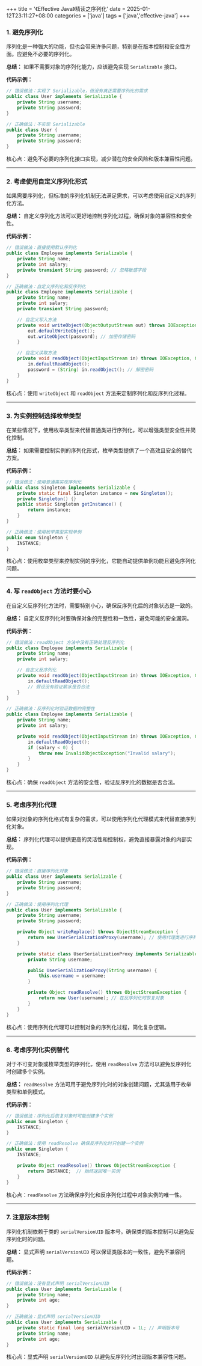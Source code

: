 +++
title = '《Effective Java》精读之序列化'
date = 2025-01-12T23:11:27+08:00
categories = ['java']
tags = ['java','effective-java']
+++

### 1. 避免序列化

序列化是一种强大的功能，但也会带来许多问题，特别是在版本控制和安全性方面。应避免不必要的序列化。

**总结：** 如果不需要对象的序列化能力，应该避免实现 `Serializable` 接口。

**代码示例：**

```java
// 错误做法：实现了 Serializable，但没有真正需要序列化的需求
public class User implements Serializable {
    private String username;
    private String password;
}

// 正确做法：不实现 Serializable
public class User {
    private String username;
    private String password;
}
```

核心点：避免不必要的序列化接口实现，减少潜在的安全风险和版本兼容性问题。

------

### 2. 考虑使用自定义序列化形式

如果需要序列化，但标准的序列化机制无法满足需求，可以考虑使用自定义的序列化方法。

**总结：** 自定义序列化方法可以更好地控制序列化过程，确保对象的兼容性和安全性。

**代码示例：**

```java
// 错误做法：直接使用默认序列化
public class Employee implements Serializable {
    private String name;
    private int salary;
    private transient String password; // 忽略敏感字段
}

// 正确做法：自定义序列化和反序列化
public class Employee implements Serializable {
    private String name;
    private int salary;
    private transient String password;

    // 自定义写入方法
    private void writeObject(ObjectOutputStream out) throws IOException {
        out.defaultWriteObject();
        out.writeObject(password); // 加密存储密码
    }

    // 自定义读取方法
    private void readObject(ObjectInputStream in) throws IOException, ClassNotFoundException {
        in.defaultReadObject();
        password = (String) in.readObject(); // 解密密码
    }
}
```

核心点：使用 `writeObject` 和 `readObject` 方法来定制序列化和反序列化过程。

------

### 3. 为实例控制选择枚举类型

在某些情况下，使用枚举类型来代替普通类进行序列化，可以增强类型安全性并简化控制。

**总结：** 如果需要控制实例的序列化形式，枚举类型提供了一个高效且安全的替代方案。

**代码示例：**

```java
// 错误做法：使用普通类实现序列化
public class Singleton implements Serializable {
    private static final Singleton instance = new Singleton();
    private Singleton() {}
    public static Singleton getInstance() {
        return instance;
    }
}

// 正确做法：使用枚举类型实现单例
public enum Singleton {
    INSTANCE;
}
```

核心点：使用枚举类型来控制实例的序列化，它能自动提供单例功能且避免序列化问题。

------

### 4. 写 `readObject` 方法时要小心

在自定义反序列化方法时，需要特别小心，确保反序列化后的对象状态是一致的。

**总结：** 自定义反序列化时要确保对象的完整性和一致性，避免可能的安全漏洞。

**代码示例：**

```java
// 错误做法：readObject 方法中没有正确处理反序列化
public class Employee implements Serializable {
    private String name;
    private int salary;

    // 自定义反序列化
    private void readObject(ObjectInputStream in) throws IOException, ClassNotFoundException {
        in.defaultReadObject();
        // 假设没有验证薪水是否合法
    }
}

// 正确做法：反序列化时验证数据的完整性
public class Employee implements Serializable {
    private String name;
    private int salary;

    private void readObject(ObjectInputStream in) throws IOException, ClassNotFoundException {
        in.defaultReadObject();
        if (salary < 0) {
            throw new InvalidObjectException("Invalid salary");
        }
    }
}
```

核心点：确保 `readObject` 方法的安全性，验证反序列化的数据是否合法。

------

### 5. 考虑序列化代理

如果对对象的序列化格式有复杂的需求，可以使用序列化代理模式来代替直接序列化对象。

**总结：** 序列化代理可以提供更高的灵活性和控制权，避免直接暴露对象的内部实现。

**代码示例：**

```java
// 错误做法：直接序列化对象
public class User implements Serializable {
    private String username;
    private String password;
}

// 正确做法：使用序列化代理
public class User implements Serializable {
    private String username;
    private String password;

    private Object writeReplace() throws ObjectStreamException {
        return new UserSerializationProxy(username); // 使用代理类进行序列化
    }

    private static class UserSerializationProxy implements Serializable {
        private String username;

        public UserSerializationProxy(String username) {
            this.username = username;
        }

        private Object readResolve() throws ObjectStreamException {
            return new User(username); // 在反序列化时恢复对象
        }
    }
}
```

核心点：使用序列化代理可以控制对象的序列化过程，简化复杂逻辑。

------

### 6. 考虑序列化实例替代

对于不可变对象或枚举类型的序列化，使用 `readResolve` 方法可以避免反序列化时创建多个实例。

**总结：** `readResolve` 方法可用于避免序列化时的对象创建问题，尤其适用于枚举类型和单例模式。

**代码示例：**

```java
// 错误做法：序列化后恢复对象时可能创建多个实例
public enum Singleton {
    INSTANCE;
}

// 正确做法：使用 readResolve 确保反序列化时只创建一个实例
public enum Singleton {
    INSTANCE;

    private Object readResolve() throws ObjectStreamException {
        return INSTANCE;  // 始终返回唯一实例
    }
}
```

核心点：`readResolve` 方法确保序列化和反序列化过程中对象实例的唯一性。

------

### 7. 注意版本控制

序列化机制依赖于类的 `serialVersionUID` 版本号。确保类的版本控制可以避免反序列化时的问题。

**总结：** 显式声明 `serialVersionUID` 可以保证类版本的一致性，避免不兼容问题。

**代码示例：**

```java
// 错误做法：没有显式声明 serialVersionUID
public class User implements Serializable {
    private String name;
    private int age;
}

// 正确做法：显式声明 serialVersionUID
public class User implements Serializable {
    private static final long serialVersionUID = 1L; // 声明版本号
    private String name;
    private int age;
}
```

核心点：显式声明 `serialVersionUID` 以避免反序列化时出现版本兼容性问题。